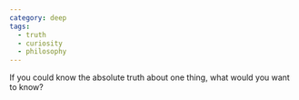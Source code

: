 ```yaml
---
category: deep
tags:
  - truth
  - curiosity
  - philosophy
---
```


If you could know the absolute truth about one thing, what would you want to know?

